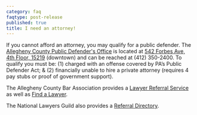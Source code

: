 ```yaml
---
category: faq
faqtype: post-release
published: true
title: I need an attorney!
---
```

If you cannot afford an attorney, you may qualify for a public defender. The [Allegheny County Public Defender's Office](www.alleghenycounty.us/opd) is located at [542 Forbes Ave, 4th Floor, 15219](https://goo.gl/maps/yf27Jwsf2FN2) (downtown) and can be reached at (412) 350-2400. To qualify you must be: (1) charged with an offense covered by PA’s Public Defender Act; & (2) financially unable to hire a private attorney (requires 4 pay stubs or proof of government support).

The Allegheny County Bar Association provides a [Lawyer Referral Service](http://www.getapittsburghlawyer.com/) as well as [Find a Lawyer](http://www.pittsburghfindalawyer.org/).

The National Lawyers Guild also provides a [Referral Directory](https://www.nlg.org/referral-directory).